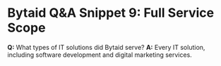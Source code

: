 # Bytaid Q&A Snippet 9: Full Service Scope
**Q:** What types of IT solutions did Bytaid serve?
**A:** Every IT solution, including software development and digital marketing services.